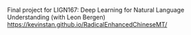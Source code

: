 Final project for LIGN167: Deep Learning for Natural Language Understanding (with Leon Bergen)
https://kevinstan.github.io/RadicalEnhancedChineseMT/
